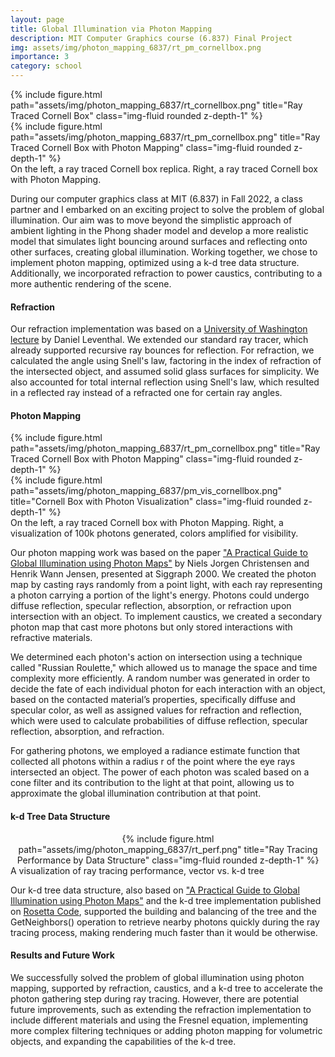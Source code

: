 ```yaml
---
layout: page
title: Global Illumination via Photon Mapping
description: MIT Computer Graphics course (6.837) Final Project
img: assets/img/photon_mapping_6837/rt_pm_cornellbox.png
importance: 3
category: school
---
```


<div class="container">
    <div class="row justify-content-sm-center">
        <div class="col-sm mt-3 mt-md-0">
            {% include figure.html path="assets/img/photon_mapping_6837/rt_cornellbox.png" title="Ray Traced Cornell Box" class="img-fluid rounded z-depth-1" %}
        </div>
        <div class="col-sm mt-3 mt-md-0">
            {% include figure.html path="assets/img/photon_mapping_6837/rt_pm_cornellbox.png" title="Ray Traced Cornell Box with Photon Mapping" class="img-fluid rounded z-depth-1" %}
        </div>
    </div>
</div>
<div class="caption">
    On the left, a ray traced Cornell box replica. Right, a ray traced Cornell box with Photon Mapping.
</div>

During our computer graphics class at MIT (6.837) in Fall 2022, a class partner and I embarked on an exciting project to solve the problem of global illumination. Our aim was to move beyond the simplistic approach of ambient lighting in the Phong shader model and develop a more realistic model that simulates light bouncing around surfaces and reflecting onto other surfaces, creating global illumination. Working together, we chose to implement photon mapping, optimized using a k-d tree data structure. Additionally, we incorporated refraction to power caustics, contributing to a more authentic rendering of the scene.

#### Refraction

Our refraction implementation was based on a [University of Washington lecture](https://courses.cs.washington.edu/courses/cse457/11au/lectures/markup/ray-tracing-markup.pdf) by Daniel Leventhal. We extended our standard ray tracer, which already supported recursive ray bounces for reflection. For refraction, we calculated the angle using Snell's law, factoring in the index of refraction of the intersected object, and assumed solid glass surfaces for simplicity. We also accounted for total internal reflection using Snell's law, which resulted in a reflected ray instead of a refracted one for certain ray angles.

#### Photon Mapping
<div class="container">
    <div class="row justify-content-sm-center">
        <div class="col-sm mt-3 mt-md-0">
            {% include figure.html path="assets/img/photon_mapping_6837/rt_pm_cornellbox.png" title="Ray Traced Cornell Box with Photon Mapping" class="img-fluid rounded z-depth-1" %}
        </div>
        <div class="col-sm mt-3 mt-md-0">
            {% include figure.html path="assets/img/photon_mapping_6837/pm_vis_cornellbox.png" title="Cornell Box with Photon Visualization" class="img-fluid rounded z-depth-1" %}
        </div>
    </div>
</div>
<div class="caption">
    On the left, a ray traced Cornell box with Photon Mapping. Right, a visualization of 100k photons generated, colors amplified for visibility.
</div>

Our photon mapping work was based on the paper ["A Practical Guide to Global Illumination using Photon Maps"](https://graphics.stanford.edu/courses/cs348b-00/course8.pdf) by Niels Jorgen Christensen and Henrik Wann Jensen, presented at Siggraph 2000. We created the photon map by casting rays randomly from a point light, with each ray representing a photon carrying a portion of the light's energy. Photons could undergo diffuse reflection, specular reflection, absorption, or refraction upon intersection with an object. To implement caustics, we created a secondary photon map that cast more photons but only stored interactions with refractive materials.

We determined each photon's action on intersection using a technique called "Russian Roulette," which allowed us to manage the space and time complexity more efficiently. A random number was generated in order to decide the fate of each individual photon for each interaction with an object, based on the contacted material’s properties, specifically diffuse and specular color, as well as assigned values for refraction and reflection, which were used to calculate probabilities of diffuse reflection, specular reflection, absorption, and refraction.

For gathering photons, we employed a radiance estimate function that collected all photons within a radius r of the point where the eye rays intersected an object. The power of each photon was scaled based on a cone filter and its contribution to the light at that point, allowing us to approximate the global illumination contribution at that point.

#### k-d Tree Data Structure

<center>
    <div class="row justify-content-sm-center">
        <div class="col-sm mt-3 mt-md-0">
            {% include figure.html path="assets/img/photon_mapping_6837/rt_perf.png" title="Ray Tracing Performance by Data Structure" class="img-fluid rounded z-depth-1" %}
        </div>
    </div>
</center>
<div class="caption">
    A visualization of ray tracing performance, vector vs. k-d tree
</div>


Our k-d tree data structure, also based on ["A Practical Guide to Global Illumination using Photon Maps"](https://graphics.stanford.edu/courses/cs348b-00/course8.pdf) and the k-d tree implementation published on [Rosetta Code](https://rosettacode.org/wiki/K-d_tree#C.2B.2B), supported the building and balancing of the tree and the GetNeighbors() operation to retrieve nearby photons quickly during the ray tracing process, making rendering much faster than it would be otherwise.

#### Results and Future Work

We successfully solved the problem of global illumination using photon mapping, supported by refraction, caustics, and a k-d tree to accelerate the photon gathering step during ray tracing. However, there are potential future improvements, such as extending the refraction implementation to include different materials and using the Fresnel equation, implementing more complex filtering techniques or adding photon mapping for volumetric objects, and expanding the capabilities of the k-d tree.